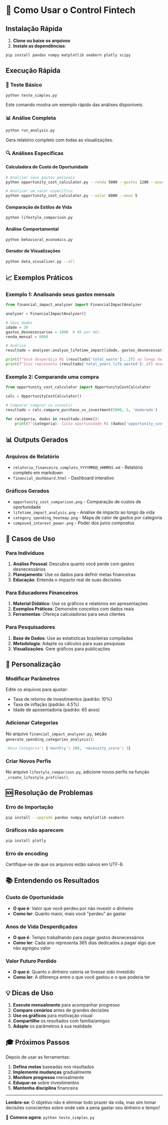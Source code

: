 # 🚀 Como Usar o Control Fintech

## Instalação Rápida

1. **Clone ou baixe os arquivos**
2. **Instale as dependências**:
```bash
pip install pandas numpy matplotlib seaborn plotly scipy
```

## Execução Rápida

### 🧪 Teste Básico
```bash
python teste_simples.py
```
Este comando mostra um exemplo rápido das análises disponíveis.

### 📊 Análise Completa
```bash
python run_analysis.py
```
Gera relatório completo com todas as visualizações.

### 🔍 Análises Específicas

#### Calculadora de Custo de Oportunidade
```bash
# Analisar seus gastos pessoais
python opportunity_cost_calculator.py --renda 5000 --gastos 1200 --anos 10

# Analisar um valor específico
python opportunity_cost_calculator.py --valor 8000 --anos 5
```

#### Comparação de Estilos de Vida
```bash
python lifestyle_comparison.py
```

#### Análise Comportamental
```bash
python behavioral_economics.py
```

#### Gerador de Visualizações
```bash
python data_visualizer.py --all
```

## 📈 Exemplos Práticos

### Exemplo 1: Analisando seus gastos mensais
```python
from financial_impact_analyzer import FinancialImpactAnalyzer

analyzer = FinancialImpactAnalyzer()

# Seus dados
idade = 30
gastos_desnecessarios = 1000  # R$ por mês
renda_mensal = 6000

# Análise
resultado = analyzer.analyze_lifetime_impact(idade, gastos_desnecessarios, renda_mensal)

print(f"Você desperdiça R$ {resultado['total_waste']:,.2f} ao longo da vida")
print(f"Isso representa {resultado['total_years_life_wasted']:.1f} anos trabalhando")
```

### Exemplo 2: Comparando uma compra
```python
from opportunity_cost_calculator import OpportunityCostCalculator

calc = OpportunityCostCalculator()

# Comparar comprar vs investir
resultado = calc.compare_purchase_vs_investment(5000, 5, 'moderado')

for categoria, dados in resultado.items():
    print(f"{categoria}: Custo oportunidade R$ {dados['opportunity_cost']:,.2f}")
```

## 📊 Outputs Gerados

### Arquivos de Relatório
- `relatorio_financeiro_completo_YYYYMMDD_HHMMSS.md` - Relatório completo em markdown
- `financial_dashboard.html` - Dashboard interativo

### Gráficos Gerados
- `opportunity_cost_comparison.png` - Comparação de custos de oportunidade
- `lifetime_impact_analysis.png` - Análise de impacto ao longo da vida
- `category_spending_heatmap.png` - Mapa de calor de gastos por categoria
- `compound_interest_power.png` - Poder dos juros compostos

## 🎯 Casos de Uso

### Para Indivíduos
1. **Análise Pessoal**: Descubra quanto você perde com gastos desnecessários
2. **Planejamento**: Use os dados para definir metas financeiras
3. **Educação**: Entenda o impacto real de suas decisões

### Para Educadores Financeiros
1. **Material Didático**: Use os gráficos e relatórios em apresentações
2. **Exemplos Práticos**: Demonstre conceitos com dados reais
3. **Ferramentas**: Ofereça calculadoras para seus clientes

### Para Pesquisadores
1. **Base de Dados**: Use as estatísticas brasileiras compiladas
2. **Metodologia**: Adapte os cálculos para suas pesquisas
3. **Visualizações**: Gere gráficos para publicações

## 🔧 Personalização

### Modificar Parâmetros
Edite os arquivos para ajustar:
- Taxa de retorno de investimentos (padrão: 10%)
- Taxa de inflação (padrão: 4.5%)
- Idade de aposentadoria (padrão: 65 anos)

### Adicionar Categorias
No arquivo `financial_impact_analyzer.py`, seção `generate_spending_categories_analysis()`:
```python
'Nova Categoria': {'monthly': 200, 'necessity_score': 3}
```

### Criar Novos Perfis
No arquivo `lifestyle_comparison.py`, adicione novos perfis na função `_create_lifestyle_profiles()`.

## 🆘 Resolução de Problemas

### Erro de Importação
```bash
pip install --upgrade pandas numpy matplotlib seaborn
```

### Gráficos não aparecem
```bash
pip install plotly
```

### Erro de encoding
Certifique-se de que os arquivos estão salvos em UTF-8.

## 📚 Entendendo os Resultados

### Custo de Oportunidade
- **O que é**: Valor que você perdeu por não investir o dinheiro
- **Como ler**: Quanto maior, mais você "perdeu" ao gastar

### Anos de Vida Desperdiçados
- **O que é**: Tempo trabalhando para pagar gastos desnecessários
- **Como ler**: Cada ano representa 365 dias dedicados a pagar algo que não agregou valor

### Valor Futuro Perdido
- **O que é**: Quanto o dinheiro valeria se tivesse sido investido
- **Como ler**: A diferença entre o que você gastou e o que poderia ter

## 💡 Dicas de Uso

1. **Execute mensalmente** para acompanhar progresso
2. **Compare cenários** antes de grandes decisões
3. **Use os gráficos** para motivação visual
4. **Compartilhe** os resultados com família/amigos
5. **Adapte** os parâmetros à sua realidade

## 🎓 Próximos Passos

Depois de usar as ferramentas:
1. **Defina metas** baseadas nos resultados
2. **Implemente mudanças** gradualmente
3. **Monitore progresso** mensalmente
4. **Eduque-se** sobre investimentos
5. **Mantenha disciplina** financeira

---

**Lembre-se**: O objetivo não é eliminar todo prazer da vida, mas sim tomar decisões conscientes sobre onde vale a pena gastar seu dinheiro e tempo!

🚀 **Comece agora**: `python teste_simples.py`
